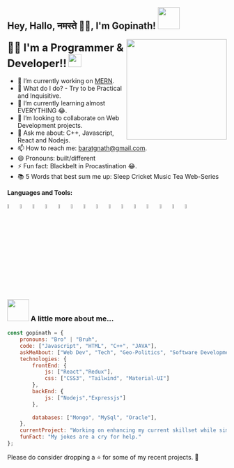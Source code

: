 <!--### Hi there 👋-->

<!--
**Gopinath9600/Gopinath9600** is a ✨ _special_ ✨ repository because its `README.md` (this file) appears on your GitHub profile.

Here are some ideas to get you started:

- 🔭 I’m currently working on ...
- 🌱 I’m currently learning ...
- 👯 I’m looking to collaborate on ...
- 🤔 I’m looking for help with ...
- 💬 Ask me about ...
- 📫 How to reach me: ...
- 😄 Pronouns: ...
- ⚡ Fun fact: ...
-->
<h2>Hey, Hallo, नमस्ते 🙏🏻, I'm Gopinath! <img src="https://media.giphy.com/media/mGcNjsfWAjY5AEZNw6/giphy.gif" width="50"></h2> 
<img align='right' src="https://media.giphy.com/media/M9gbBd9nbDrOTu1Mqx/giphy.gif" width="230"> 
<!-- <p align="center"> -->
<!--   <a href="https://github.com/Gopinath9600/"><img src="https://readme-typing-svg.herokuapp.com?lines=Computer+Science+Undergraduate;UI+/+UX+Designer;Full+Stack+Web+Developer;Aspiring+Learner&center=true&width=500&height=50"></a> -->
<!-- </p> -->
<h3><span style="font-size: 24px;">👨‍💻 I'm a Programmer & Developer!!</span> <img src="https://media.giphy.com/media/WUlplcMpOCEmTGBtBW/giphy.gif" width="30"></h3>


<!--<div align = 'left'>
<a href="https://twitter.com/nastikbrahmin">
  <img align="left" alt="anmolpant | Twitter" width="30px" src="https://github.com/anmolpant/anmolpant/blob/master/assets/twitter.png" />
</a>
<a href="https://www.linkedin.com/in/pantanmol/">
  <img align="left" alt="anmolpant's Linkdin" width="30px" src="https://github.com/anmolpant/anmolpant/blob/master/assets/linkedin.png" />
</a>
<a href="https://anmolpant.github.io/">
  <img align="left" alt="anmolpant's Portfolio" width="30px" src="https://github.com/anmolpant/anmolpant/blob/master/assets/planet.svg" />
</a>
<a href="https://www.facebook.com/anmol.pant.3">
  <img align="left" alt="anmolpant's Facebook" width="30px" src="https://github.com/anmolpant/anmolpant/blob/master/assets/facebook.png" />
</a>
<a href="(https://www.instagram.com/anmolpant/">
  <img align="left" alt="anmolpant's Instagram" width="30px" src="https://github.com/anmolpant/anmolpant/blob/master/assets/instagram.png" />
</a>
<a href="https://open.spotify.com/user/anmolpant?si=ShWKrVCDTyWM2UBkMNH9Vw">
  <img align="left" alt="anmolpant's Spotify" width="30px" src="https://github.com/anmolpant/anmolpant/blob/master/assets/spotify.png" />
</a>
<a href="https://leetcode.com/anmolpant/">
  <img align="left" alt="anmolpant's Leetcode" width="30px" src="https://github.com/anmolpant/anmolpant/blob/master/assets/programming-code-signs.png" />
</a>
<a href="https://github.com/anmolpant/anmolpant/blob/master/assets/Anmol's%20Resume.pdf">
  <img align="left" alt="Download Resume" width="30px" src="https://github.com/anmolpant/anmolpant/blob/master/assets/curriculum-vitae-resume-svgrepo-com.svg" />
</a>
 <br /> <br />-->

<!--<p><em>Incoming Software Engineer at <a href="https://www.linkedin.com/company/societe_generale_global_solution_centre/?originalSubdomain=in">Société Générale</a>-->
  <!--Computer Science and Engineering Student at <a href="https://silicon.ac.in/">Silicon Institute of Technology, Bhubaneswar</a><img src="https://media.giphy.com/media/fYSnHlufseco8Fh93Z/giphy.gif" width="30">
</em></p>-->

- 🔭 I’m currently working on <a href="https://github.com/Gopinath9600/">MERN</a>.<br>
- 🔮 What do I do? - Try to be Practical and Inquisitive.
- 🌱 I’m currently learning almost EVERYTHING 😂.
- 👯 I’m looking to collaborate on Web Development projects. 
- 💬 Ask me about: C++, Javascript, React and Nodejs.
- 📫 How to reach me: baratgnath@gmail.com.
- 😄 Pronouns: built/different
- ⚡ Fun fact: Blackbelt in Procastination 😂.
- 📚 5 Words that best sum me up: Sleep Cricket Music Tea Web-Series


**Languages and Tools:** 

<p>
  
  
  
  <!--<code><img width="10%" src="https://www.vectorlogo.zone/logos/python/python-ar21.svg"></code>
  <code><img width="10%" src="https://www.vectorlogo.zone/logos/tensorflow/tensorflow-ar21.svg"></code>
  <code><img width="10%" src="https://www.vectorlogo.zone/logos/numpy/numpy-ar21.svg"></code>
    <code><img width="10%" src="https://www.vectorlogo.zone/logos/pocoo_flask/pocoo_flask-ar21.svg"></code>
  <code><img width="10%" src="https://www.vectorlogo.zone/logos/jquery/jquery-ar21.svg"></code>
  <code><img width="10%" src="https://www.vectorlogo.zone/logos/google_analytics/google_analytics-ar21.svg"></code>
  <br />
  <code><img width="10%" src="https://github.com/valohai/ml-logos/blob/master/keras-text.svg"></code>
  <code><img width="10%" src="https://www.vectorlogo.zone/logos/opencv/opencv-ar21.svg"></code>
  <code><img width="10%" src="https://www.vectorlogo.zone/logos/wordpress/wordpress-ar21.svg"></code>
  <a href="https://github.com/Gopinath9600/">
    <img width="60%" align="right" alt="Anmol's GitHub Stats" src="https://github-readme-stats.vercel.app/api?username=anmolpant&show_icons=true&hide_border=true" />
  </a>
  <div align="center">

![VisitorCount](https://profile-counter.glitch.me/{anmolpant}/count.svg)

</div>
  -->
  
 <code><img width="5%" src="https://www.vectorlogo.zone/logos/w3_html5/w3_html5-icon.svg"></code>
<code><img width="5%" src="https://www.vectorlogo.zone/logos/javascript/javascript-icon.svg"></code>
<code><img width="5%" src="https://www.vectorlogo.zone/logos/tailwindcss/tailwindcss-icon.svg"></code>
<code><img width="5%" src="https://www.vectorlogo.zone/logos/w3_css/w3_css-icon.svg"></code>
<code><img width="5%" src="https://mui.com/static/logo.png"></code>
<code><img width="5%" src="https://www.vectorlogo.zone/logos/mongodb/mongodb-icon.svg"></code>
<code><img width="5%" src="https://www.vectorlogo.zone/logos/mysql/mysql-icon.svg"></code>
<code><img width="5%" src="https://www.vectorlogo.zone/logos/oracle/oracle-icon.svg"></code>
<code><img width="5%" src="https://www.vectorlogo.zone/logos/git-scm/git-scm-icon.svg"></code>
<code><img width="5%" src="https://www.vectorlogo.zone/logos/visualstudio_code/visualstudio_code-icon.svg"></code>
<code><img width="5%" src="https://www.vectorlogo.zone/logos/java/java-icon.svg"></code>
<code><img width="5%" src="https://www.vectorlogo.zone/logos/nodejs/nodejs-icon.svg"></code>
<code><img width="5%" src="https://www.vectorlogo.zone/logos/expressjs/expressjs-icon.svg"></code>
<code><img width="5%" src="https://www.vectorlogo.zone/logos/reactjs/reactjs-icon.svg"></code>
<code><img width="5%" src="https://cdn-icons-png.flaticon.com/512/25/25231.png"></code>
  
</p>




### <img src="https://media.giphy.com/media/VgCDAzcKvsR6OM0uWg/giphy.gif" width="50"> A little more about me...  

```javascript
const gopinath = {
    pronouns: "Bro" | "Bruh",
    code: ["Javascript", "HTML", "C++", "JAVA"],
    askMeAbout: ["Web Dev", "Tech", "Geo-Politics", "Software Development", "Web Series", "Content Writing", "Memes"],
    technologies: {
        frontEnd: {
            js: ["React","Redux"],
            css: ["CSS3", "Tailwind", "Material-UI"]
        },
        backEnd: {
            js: ["Nodejs","Expressjs"]
        },
        
        databases: ["Mongo", "MySql", "Oracle"],
    },
    currentProject: "Working on enhancing my current skillset while simultaneously looking for new opportunities.",
    funFact: "My jokes are a cry for help."
};
```

Please do consider dropping a ⭐ for some of my recent projects. 🥺






